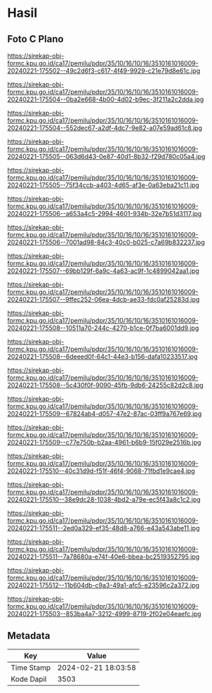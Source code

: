 # Hasil

## Foto C Plano

https://sirekap-obj-formc.kpu.go.id/ca17/pemilu/pdpr/35/10/16/10/16/3510161016009-20240221-175502--49c2d6f3-c617-4f49-9929-c21e79d8e61c.jpg

https://sirekap-obj-formc.kpu.go.id/ca17/pemilu/pdpr/35/10/16/10/16/3510161016009-20240221-175504--0ba2e668-4b00-4d02-b9ec-3f211a2c2dda.jpg

https://sirekap-obj-formc.kpu.go.id/ca17/pemilu/pdpr/35/10/16/10/16/3510161016009-20240221-175504--552dec67-a2df-4dc7-9e82-a07e59ad61c8.jpg

https://sirekap-obj-formc.kpu.go.id/ca17/pemilu/pdpr/35/10/16/10/16/3510161016009-20240221-175505--063d6d43-0e87-40d1-8b32-f29d780c05a4.jpg

https://sirekap-obj-formc.kpu.go.id/ca17/pemilu/pdpr/35/10/16/10/16/3510161016009-20240221-175505--75f34ccb-a403-4d65-af3e-0a63eba21c11.jpg

https://sirekap-obj-formc.kpu.go.id/ca17/pemilu/pdpr/35/10/16/10/16/3510161016009-20240221-175506--a653a4c5-2994-4601-934b-32e7b51d3117.jpg

https://sirekap-obj-formc.kpu.go.id/ca17/pemilu/pdpr/35/10/16/10/16/3510161016009-20240221-175506--7001ad98-84c3-40c0-b025-c7a69b832237.jpg

https://sirekap-obj-formc.kpu.go.id/ca17/pemilu/pdpr/35/10/16/10/16/3510161016009-20240221-175507--69bb129f-6a9c-4a63-ac9f-1c4899042aa1.jpg

https://sirekap-obj-formc.kpu.go.id/ca17/pemilu/pdpr/35/10/16/10/16/3510161016009-20240221-175507--9ffec252-06ea-4dcb-ae33-fdc0af25283d.jpg

https://sirekap-obj-formc.kpu.go.id/ca17/pemilu/pdpr/35/10/16/10/16/3510161016009-20240221-175508--10511a70-244c-4270-b1ce-0f7ba6001dd9.jpg

https://sirekap-obj-formc.kpu.go.id/ca17/pemilu/pdpr/35/10/16/10/16/3510161016009-20240221-175508--6deeed0f-64c1-44e3-b156-dafa10233517.jpg

https://sirekap-obj-formc.kpu.go.id/ca17/pemilu/pdpr/35/10/16/10/16/3510161016009-20240221-175508--5c430f0f-9090-45fb-9db6-24255c82d2c8.jpg

https://sirekap-obj-formc.kpu.go.id/ca17/pemilu/pdpr/35/10/16/10/16/3510161016009-20240221-175509--67824ab4-d057-47e2-87ac-03ff9a767e69.jpg

https://sirekap-obj-formc.kpu.go.id/ca17/pemilu/pdpr/35/10/16/10/16/3510161016009-20240221-175509--c77e750b-b2aa-4961-b6b9-15f029e2516b.jpg

https://sirekap-obj-formc.kpu.go.id/ca17/pemilu/pdpr/35/10/16/10/16/3510161016009-20240221-175510--40c31d9d-f51f-46f4-9068-71fbd1e9cae4.jpg

https://sirekap-obj-formc.kpu.go.id/ca17/pemilu/pdpr/35/10/16/10/16/3510161016009-20240221-175510--38e9dc28-1038-4bd2-a79e-ec5f43a8c1c2.jpg

https://sirekap-obj-formc.kpu.go.id/ca17/pemilu/pdpr/35/10/16/10/16/3510161016009-20240221-175511--2ed0a329-ef35-48d8-a766-e43a543abe11.jpg

https://sirekap-obj-formc.kpu.go.id/ca17/pemilu/pdpr/35/10/16/10/16/3510161016009-20240221-175511--7a78680a-e74f-40e6-bbea-bc2519352795.jpg

https://sirekap-obj-formc.kpu.go.id/ca17/pemilu/pdpr/35/10/16/10/16/3510161016009-20240221-175512--11b604db-c9a3-49a1-afc5-e23596c2a372.jpg

https://sirekap-obj-formc.kpu.go.id/ca17/pemilu/pdpr/35/10/16/10/16/3510161016009-20240221-175503--853ba4a7-3212-4999-8719-2f02e04eaefc.jpg


## Metadata

| Key        | Value               |
| ---------- | ------------------- |
| Time Stamp | 2024-02-21 18:03:58 |
| Kode Dapil | 3503                |



